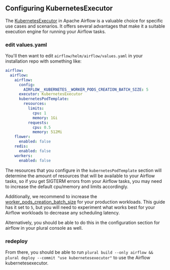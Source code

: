 ## Configuring KubernetesExecutor

The [KubernetesExecutor](https://airflow.apache.org/docs/apache-airflow/stable/core-concepts/executor/kubernetes.html) 
in Apache Airflow is a valuable choice for specific use cases and scenarios. It offers several advantages that make it a 
suitable execution engine for running your Airflow tasks.

### edit values.yaml

You'll then want to edit `airflow/helm/airflow/values.yaml` in your installation repo with something like:

```yaml
airflow:
  airflow:
    airflow:
      config:
        AIRFLOW__KUBERNETES__WORKER_PODS_CREATION_BATCH_SIZE: 5
      executor: KubernetesExecutor
      kubernetesPodTemplate:
        resources:
          limits:
            cpu: 1
            memory: 1Gi
          requests:
            cpu: 0.5
            memory: 512Mi
    flower:
      enabled: false
    redis:
      enabled: false
    workers:
      enabled: false
```

The resources that you configure in the `kubernetesPodTemplate` section will determine the amount of resources that will 
be available to your Airflow tasks, so if you get SIGTERM errors from your Airflow tasks, you may need to increase the 
default cpu/memory and limits accordingly.

Additionally, we recommend to increase the [worker_pods_creation_batch_size](https://airflow.apache.org/docs/apache-airflow-providers-cncf-kubernetes/stable/configurations-ref.html#worker-pods-creation-batch-size)
for your production workloads. This guide has it set to `5`, but you will need to experiment what works best for your 
Airflow workloads to decrease any scheduling latency.

Alternatively, you should be able to do this in the configuration section for airflow in your plural console as well.

### redeploy

From there, you should be able to run `plural build --only airflow && plural deploy --commit "use kubernetesexecutor"` 
to use the Airflow kubernetesexecutor.